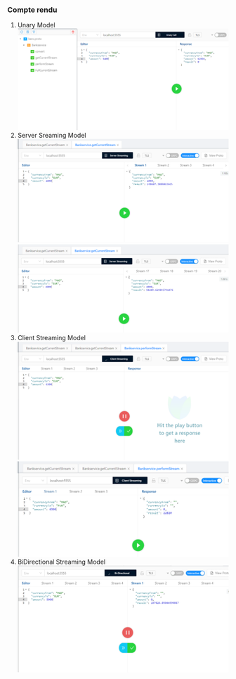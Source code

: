 <h3>Compte rendu</h3> 
<ol>
  <li>Unary Model</li>
<img src="captures/C1.png">
  <li>Server Sreaming Model</li>
<img src="captures/C4.png"><img src="captures/C5.png">

  <li>Client Streaming Model</li>
<img src="captures/C7.png"><img src="captures/C8.png">

  <li>BiDirectional Streaming Model</li>
<img src="captures/C10.png">

  
</ol>






